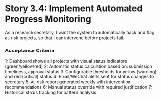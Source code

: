 # Story 3.4: Implement Automated Progress Monitoring

As a research secretary,
I want the system to automatically track and flag at-risk projects,
so that I can intervene before projects fail.

### Acceptance Criteria
1: Dashboard shows all projects with visual status indicators (green/yellow/red)
2: Automatic status calculation based on: submission timeliness, approval status
3: Configurable thresholds for yellow (warning) and red (critical) status
4: Email/WeChat alerts sent for status changes to secretary
5: At-risk report generated weekly with intervention recommendations
6: Manual status override with required justification
7: Historical status tracking for pattern analysis
